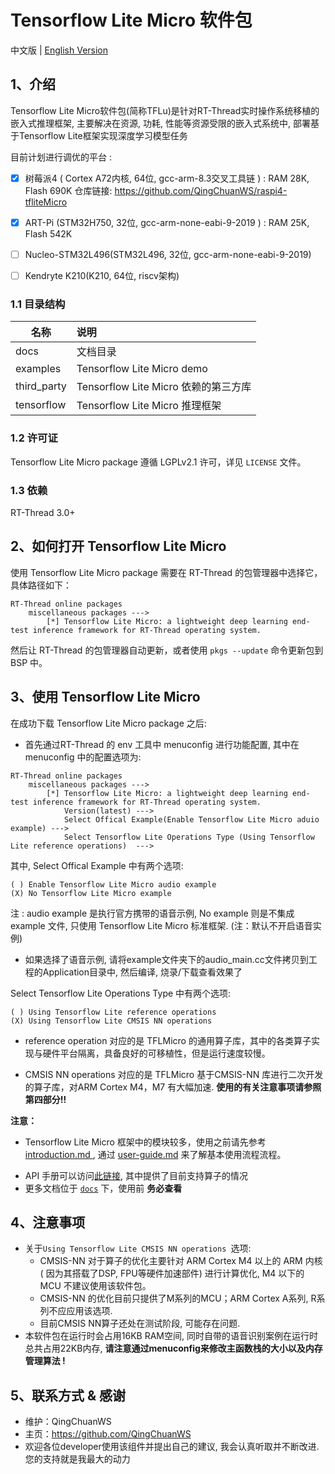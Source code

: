 # Tensorflow Lite Micro 软件包

中文版 | [English Version](./README_en.md)

## 1、介绍

Tensorflow Lite Micro软件包(简称TFLu)是针对RT-Thread实时操作系统移植的嵌入式推理框架, 主要解决在资源, 功耗, 性能等资源受限的嵌入式系统中, 部署基于Tensorflow Lite框架实现深度学习模型任务

目前计划进行调优的平台 : 

- [x] 树莓派4 ( Cortex A72内核, 64位, gcc-arm-8.3交叉工具链 )  : RAM 28K, Flash 690K  仓库链接: https://github.com/QingChuanWS/raspi4-tfliteMicro

- [x] ART-Pi (STM32H750, 32位, gcc-arm-none-eabi-9-2019 ) : RAM 25K, Flash 542K

- [ ] Nucleo-STM32L496(STM32L496, 32位, gcc-arm-none-eabi-9-2019)

- [ ] Kendryte K210(K210, 64位, riscv架构)

### 1.1 目录结构

| 名称 | 说明 |
| ---- | :--- |
| docs  | 文档目录 |
| examples | Tensorflow Lite Micro demo |
| third_party | Tensorflow Lite Micro 依赖的第三方库 |
| tensorflow | Tensorflow Lite Micro 推理框架 |

### 1.2 许可证

Tensorflow Lite Micro package 遵循 LGPLv2.1 许可，详见 `LICENSE` 文件。

### 1.3 依赖

RT-Thread 3.0+

## 2、如何打开 Tensorflow Lite Micro

使用 Tensorflow Lite Micro package 需要在 RT-Thread 的包管理器中选择它，具体路径如下：

```
RT-Thread online packages
    miscellaneous packages --->
        [*] Tensorflow Lite Micro: a lightweight deep learning end-test inference framework for RT-Thread operating system.
```

然后让 RT-Thread 的包管理器自动更新，或者使用 `pkgs --update` 命令更新包到 BSP 中。

## 3、使用 Tensorflow Lite Micro

在成功下载 Tensorflow Lite Micro package 之后:

- 首先通过RT-Thread 的 env 工具中 menuconfig 进行功能配置, 其中在 menuconfig 中的配置选项为:

```
RT-Thread online packages
    miscellaneous packages --->
        [*] Tensorflow Lite Micro: a lightweight deep learning end-test inference framework for RT-Thread operating system.
            Version(latest) --->
            Select Offical Example(Enable Tensorflow Lite Micro aduio example) --->
            Select Tensorflow Lite Operations Type (Using Tensorflow Lite reference operations)  --->
```

其中, Select Offical Example 中有两个选项:

```
( ) Enable Tensorflow Lite Micro audio example
(X) No Tensorflow Lite Micro example
```

注 : audio example 是执行官方携带的语音示例, No example 则是不集成 example 文件, 只使用 Tensorflow Lite Micro 标准框架. (注：默认不开启语音实例)

- 如果选择了语音示例, 请将example文件夹下的audio_main.cc文件拷贝到工程的Application目录中, 然后编译, 烧录/下载查看效果了

Select Tensorflow Lite Operations Type 中有两个选项:

```
( ) Using Tensorflow Lite reference operations
(X) Using Tensorflow Lite CMSIS NN operations 
```

- reference operation 对应的是 TFLMicro 的通用算子库，其中的各类算子实现与硬件平台隔离，具备良好的可移植性，但是运行速度较慢。

- CMSIS NN operations 对应的是 TFLMicro 基于CMSIS-NN 库进行二次开发的算子库，对ARM Cortex M4，M7 有大幅加速. **使用的有关注意事项请参照第四部分!!**

**注意：**

- Tensorflow Lite Micro 框架中的模块较多，使用之前请先参考 [introduction.md ](introduction.md), 通过 [user-guide.md](user-guide.md) 来了解基本使用流程流程。

*  API 手册可以访问[此链接](docs/api.md), 其中提供了目前支持算子的情况
* 更多文档位于 [`docs`](/docs) 下，使用前 **务必查看**

## 4、注意事项 

- 关于`Using Tensorflow Lite CMSIS NN operations `选项:
  - CMSIS-NN 对于算子的优化主要针对 ARM Cortex M4 以上的 ARM 内核 ( 因为其搭载了DSP, FPU等硬件加速部件) 进行计算优化, M4 以下的 MCU 不建议使用该软件包。 
  - CMSIS-NN 的优化目前只提供了M系列的MCU；ARM Cortex A系列, R系列不应应用该选项.
  - 目前CMSIS NN算子还处在测试阶段, 可能存在问题.
- 本软件包在运行时会占用16KB RAM空间, 同时自带的语音识别案例在运行时总共占用22KB内存, **请注意通过menuconfig来修改主函数栈的大小以及内存管理算法 !**

## 5、联系方式 & 感谢

* 维护：QingChuanWS
* 主页：https://github.com/QingChuanWS
* 欢迎各位developer使用该组件并提出自己的建议, 我会认真听取并不断改进. 您的支持就是我最大的动力

